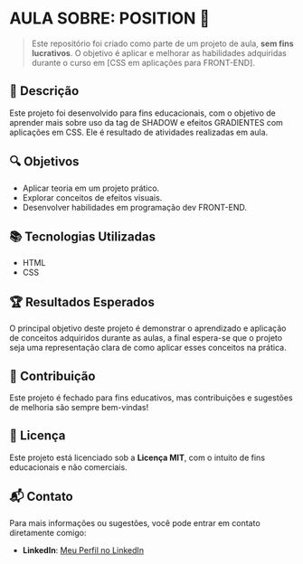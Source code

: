 # AULA SOBRE: POSITION 🚩

> Este repositório foi criado como parte de um projeto de aula, **sem fins lucrativos**. O objetivo é aplicar e melhorar as habilidades adquiridas durante o curso em [CSS em aplicações para FRONT-END].

## 📝 Descrição

Este projeto foi desenvolvido para fins educacionais, com o objetivo de aprender mais sobre uso da tag de SHADOW e efeitos GRADIENTES com aplicações em CSS. Ele é resultado de atividades realizadas em aula.

## 🔍 Objetivos

- Aplicar teoria em um projeto prático.
- Explorar conceitos de efeitos visuais.
- Desenvolver habilidades em programação dev FRONT-END.

## 📚 Tecnologias Utilizadas

- HTML
- CSS

## 🏆 Resultados Esperados

O principal objetivo deste projeto é demonstrar o aprendizado e aplicação de conceitos adquiridos durante as aulas, a final espera-se que o projeto seja uma representação clara de como aplicar esses conceitos na prática.

## 🤝 Contribuição

Este projeto é fechado para fins educativos, mas contribuições e sugestões de melhoria são sempre bem-vindas! 

## 📜 Licença

Este projeto está licenciado sob a **Licença MIT**, com o intuito de fins educacionais e não comerciais.

## 📬 Contato

Para mais informações ou sugestões, você pode entrar em contato diretamente comigo:

- **LinkedIn**: [Meu Perfil no LinkedIn](https://www.linkedin.com/in/samuel-fernandes-761aa9334)

